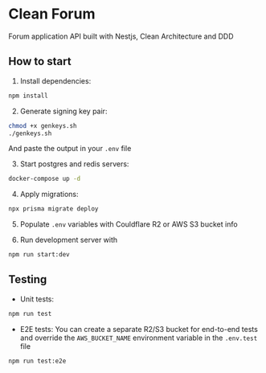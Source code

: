 # Clean Forum

Forum application API built with Nestjs, Clean Architecture and DDD

## How to start
1. Install dependencies:
```bash
npm install
```

2. Generate signing key pair:
```bash
chmod +x genkeys.sh
./genkeys.sh
```
And paste the output in your `.env` file

3. Start postgres and redis servers:
```bash
docker-compose up -d
```
4. Apply migrations:
```bash
npx prisma migrate deploy
```

5. Populate `.env` variables with Couldflare R2 or AWS S3 bucket info

6. Run development server with
```bash
npm run start:dev
```


## Testing

- Unit tests:
```bash
npm run test
```

- E2E tests:
You can create a separate R2/S3 bucket for end-to-end tests and override the `AWS_BUCKET_NAME` environment variable in the `.env.test` file

```bash
npm run test:e2e
```
